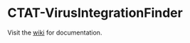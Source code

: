# CTAT-VirusIntegrationFinder

Visit the [wiki](https://github.com/broadinstitute/CTAT-VirusIntegrationFinder/wiki) for documentation.
